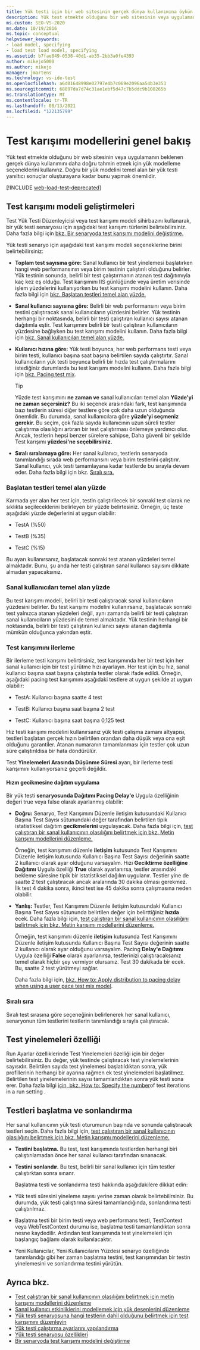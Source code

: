 ```yaml
---
title: Yük testi için bir web sitesinin gerçek dünya kullanımına öykün
description: Yük test etmekte olduğunu bir web sitesinin veya uygulamanın beklenen gerçek dünya kullanımını daha doğru tahmin etmek için yük modelleme seçeneklerini kullanın.
ms.custom: SEO-VS-2020
ms.date: 10/19/2016
ms.topic: conceptual
helpviewer_keywords:
- load model, specifying
- load test load model, specifying
ms.assetid: b7fae849-0538-40d1-ab35-2bb3a0fe4393
author: mikejo5000
ms.author: mikejo
manager: jmartens
ms.technology: vs-ide-test
ms.openlocfilehash: a6d01648998e02797e4b7c069e2096aa54b3e353
ms.sourcegitcommit: 68897da7d74c31ae1ebf5d47c7b5ddc9b108265b
ms.translationtype: MT
ms.contentlocale: tr-TR
ms.lasthandoff: 08/13/2021
ms.locfileid: "122135799"
---
```

# <a name="test-mix-models-overview"></a>Test karışımı modellerini genel bakış

Yük test etmekte olduğunu bir web sitesinin veya uygulamanın beklenen gerçek dünya kullanımını daha doğru tahmin etmek için yük modelleme seçeneklerini kullanırız. Doğru bir yük modelini temel alan bir yük testi yanıltıcı sonuçlar oluşturayana kadar bunu yapmak önemlidir.

[!INCLUDE [web-load-test-deprecated](includes/web-load-test-deprecated.md)]

## <a name="test-mix-model-enhancements"></a>Test karışımı modeli geliştirmeleri

Test Yük Testi Düzenleyicisi veya test karışımı modeli sihirbazını kullanarak, bir yük testi senaryosu için aşağıdaki test karışımı türlerini belirtebilirsiniz. Daha fazla bilgi için [bkz. Bir senaryoda test karışımı modelini değiştirme.](../test/edit-test-mix-models-to-specify-the-probability-of-a-virtual-user-running-a-test.md)

Yük testi senaryo için aşağıdaki test karışımı modeli seçeneklerine birini belirtebilirsiniz:

- **Toplam test sayısına göre:** Sanal kullanıcı bir test yinelemesi başlatırken hangi web performansının veya birim testinin çalıştırılı olduğunu belirler. Yük testinin sonunda, belirli bir test çalıştırmanın atanan test dağıtımıyla kaç kez eş olduğu. Test karışımını IIS günlüğünde veya üretim verisinde işlem yüzdelerini kullanıyorken bu test karışımı modelini kullanın. Daha fazla bilgi için [bkz. Başlatan testleri temel alan yüzde.](#BasedOnTestsStarted)

- **Sanal kullanıcı sayısına göre:** Belirli bir web performansını veya birim testini çalıştıracak sanal kullanıcıların yüzdesini belirler. Yük testinin herhangi bir noktasında, belirli bir testi çalıştıran kullanıcı sayısı atanan dağıtımla eştir. Test karışımını belirli bir testi çalıştıran kullanıcıların yüzdesine bağlıyken bu test karışımı modelini kullanın. Daha fazla bilgi için [bkz. Sanal kullanıcıları temel alan yüzde.](#PercentageBasedonVirtualUsers)

- **Kullanıcı hızına göre:** Yük testi boyunca, her web performans testi veya birim testi, kullanıcı başına saat başına belirtilen sayıda çalıştırtır. Sanal kullanıcıların yük testi boyunca belirli bir hızda test çalıştırmalarını istediğiniz durumlarda bu test karışımı modelini kullanın. Daha fazla bilgi için [bkz. Pacing test mix](#PacingTestMix).

    > [!TIP]
    > Yüzde test karışımını **ne zaman ve** sanal kullanıcıları temel alan **Yüzde'yi ne zaman seçersiniz?** Bu iki seçenek arasındaki fark, test karışımında bazı testlerin süresi diğer testlere göre çok daha uzun olduğunda önemlidir. Bu durumda, sanal kullanıcılara göre **yüzde'yi seçmeniz gerekir.** Bu seçim, çok fazla sayıda kullanıcının uzun süreli testler çalıştırma olasılığını artıran bir test çalıştırması önlemeye yardımcı olur. Ancak, testlerin hepsi benzer sürelere sahipse, Daha güvenli bir şekilde Test karışımı **yüzdesi'ne seçebilirsiniz.**

- **Sıralı sıralamaya göre:** Her sanal kullanıcı, testlerin senaryoda tanımlandığı sırada web performansını veya birim testlerini çalıştırır. Sanal kullanıcı, yük testi tamamlayana kadar testlerde bu sırayla devam eder. Daha fazla bilgi için bkz. [Sıralı sıra.](#SequentialOrder)

### <a name="percentage-based-on-tests-started"></a><a name="BasedOnTestsStarted"></a> Başlatan testleri temel alan yüzde

Karmada yer alan her test için, testin çalıştırilecek bir sonraki test olarak ne sıklıkta seçileceklerini belirleyen bir yüzde belirtesiniz. Örneğin, üç teste aşağıdaki yüzde değerlerini at uygun olabilir:

- TestA (%50)

- TestB (%35)

- TestC (%15)

Bu ayarı kullanırsanız, başlatacak sonraki test atanan yüzdeleri temel almaktadır. Bunu, şu anda her testi çalıştıran sanal kullanıcı sayısını dikkate almadan yapacaksınız.

### <a name="percentage-based-on-virtual-users"></a><a name="PercentageBasedonVirtualUsers"></a> Sanal kullanıcıları temel alan yüzde
Bu test karışımı modeli, belirli bir testi çalıştıracak sanal kullanıcıların yüzdesini belirler. Bu test karışımı modelini kullanırsanız, başlatacak sonraki test yalnızca atanan yüzdeleri değil, aynı zamanda belirli bir testi çalıştıran sanal kullanıcıların yüzdesini de temel almaktadır. Yük testinin herhangi bir noktasında, belirli bir testi çalıştıran kullanıcı sayısı atanan dağıtımla mümkün olduğunca yakından eştir.

### <a name="pacing-test-mix"></a><a name="PacingTestMix"></a> Test karışımını ilerleme

Bir ilerleme testi karışımı belirtirsiniz, test karışımında her bir test için her sanal kullanıcı için bir test yürütme hızı ayarlayın. Her test için bu hız, sanal kullanıcı başına saat başına çalıştırıla testler olarak ifade edildi. Örneğin, aşağıdaki pacing test karışımını aşağıdaki testlere at uygun şekilde at uygun olabilir:

- TestA: Kullanıcı başına saatte 4 test

- TestB: Kullanıcı başına saat başına 2 test

- TestC: Kullanıcı başına saat başına 0,125 test

Hız testi karışımı modelini kullanırsanız yük testi çalışma zamanı altyapısı, testleri başlatan gerçek hızın belirtilen orandan daha düşük veya ona eşit olduğunu garantiler. Atanan numaranın tamamlanması için testler çok uzun süre çalıştırıldısa bir hata döndürülür.

Test **Yinelemeleri Arasında Düşünme Süresi** ayarı, bir ilerleme testi karışımını kullanıyorsanız geçerli değildir.

#### <a name="apply-distribution-to-pacing-delay"></a>Hızın gecikmesine dağıtım uygulama
Bir yük testi **senaryosunda Dağıtımı Pacing Delay'e** Uygula özelliğinin değeri true veya false olarak ayarlanmış olabilir:

- **Doğru:** Senaryo, Test Karışımını Düzenle iletişim kutusundaki  Kullanıcı Başına Test Sayısı sütunundaki değer tarafından belirtilen tipik istatistiksel dağıtım **gecikmelerini** uygulayacak. Daha fazla bilgi için, [test çalıştıran bir sanal kullanıcının olasılığını belirtmek için bkz. Metin karışımı modellerini düzenleme.](../test/edit-test-mix-models-to-specify-the-probability-of-a-virtual-user-running-a-test.md)

   Örneğin, test karışımını düzenle **iletişim** kutusunda Test  Karışımını Düzenle iletişim kutusunda Kullanıcı Başına Test Sayısı değerinin saatte 2 kullanıcı olarak ayar olduğunu varsayalım. Hızı **Geciktirme özelliğine Dağıtımı** Uygula özelliği **True** olarak ayarlanırsa, testler arasındaki bekleme süresine tipik bir istatistiksel dağılım uygulanır. Testler yine de saatte 2 test çalıştıracak ancak aralarında 30 dakika olması gerekmez. İlk test 4 dakika sonra, ikinci test ise 45 dakika sonra çalışmasına neden olabilir.

- **Yanlış:** Testler, Test Karışımını Düzenle iletişim kutusundaki  Kullanıcı Başına Test Sayısı sütununda belirtilen değer için belirttiğiniz **hızda** ecek. Daha fazla bilgi için, [test çalıştıran bir sanal kullanıcının olasılığını belirtmek için bkz. Metin karışımı modellerini düzenleme.](../test/edit-test-mix-models-to-specify-the-probability-of-a-virtual-user-running-a-test.md)

   Örneğin, test karışımını düzenle **iletişim** kutusunda Test  Karışımını Düzenle iletişim kutusunda Kullanıcı Başına Test Sayısı değerinin saatte 2 kullanıcı olarak ayar olduğunu varsayalım. Pacing **Delay'e Dağıtımı** Uygula özelliği **False** olarak ayarlanırsa, testlerinizi çalıştıracaksanız temel olarak hiçbir şey vermiyor olursanız. Test 30 dakikada bir ecek. Bu, saatte 2 test yürütmeyi sağlar.

  Daha fazla bilgi için, [bkz. How to: Apply distribution to pacing delay when using a user pace test mix model](../test/how-to-apply-distribution-to-pacing-delay-when-using-a-user-pace-test-mix-model.md).

### <a name="sequential-order"></a><a name="SequentialOrder"></a> Sıralı sıra
Sıralı test sırasına göre seçeneğinin belirlenerek her sanal kullanıcı, senaryonun tüm testlerini testlerin tanımlandığı sırayla çalıştıracak.

## <a name="test-iterations-property"></a>Test yinelemeleri özelliği
Run Ayarlar özelliklerinde Test Yinelemeleri özelliği için bir değer belirtebilirsiniz. Bu değer, yük testinde çalıştıracak test yinelemelerinin sayısıdır. Belirtilen sayıda test yinelemesi başlatıldıktan sonra, yük profillerinin herhangi bir ayarına rağmen ek test yinelemeleri başlatilmez. Belirtilen test yinelemelerinin sayısı tamamlandıktan sonra yük testi sona erer. Daha fazla bilgi [için, bkz. How to: Specify the number](../test/how-to-specify-the-number-of-test-iterations-in-a-load-test.md)of test iterations in a run setting .

## <a name="initialize-and-terminate-tests"></a>Testleri başlatma ve sonlandırma
Her sanal kullanıcının yük testi oturumunun başında ve sonunda çalıştıracak testleri seçin. Daha fazla bilgi için, [test çalıştıran bir sanal kullanıcının olasılığını belirtmek için bkz. Metin karışımı modellerini düzenleme.](../test/edit-test-mix-models-to-specify-the-probability-of-a-virtual-user-running-a-test.md)

- **Testini başlatma.** Bu test, test karışımında testlerden herhangi biri çalıştırılamadan önce her sanal kullanıcı tarafından sınanacak.

- **Testini sonlandır.** Bu test, belirli bir sanal kullanıcı için tüm testler çalıştırktan sonra sınanr.

  Başlatma testi ve sonlandırma testi hakkında aşağıdakilere dikkat edin:

- Yük testi süresini yineleme sayısı yerine zaman olarak belirtebilirsiniz. Bu durumda, yük testi çalıştırma süresi tamamlandığında, sonlandırma testi çalıştırılmaz.

- Başlatma testi bir birim testi veya web performans testi, TestContext veya WebTestContext durumu ise, başlatma testi tamamlandıktan sonra nesne kaydedilir. Ardından test karışımında test yinelemeleri için başlangıç bağlamı olarak kullanılacaktır.

- Yeni Kullanıcılar, Yeni Kullanıcıların Yüzdesi senaryo özelliğinde tanımlandığı gibi her zaman başlatma testini, test karışımından bir testin yinelemesini ve sonlandırma testini yürütün.

## <a name="see-also"></a>Ayrıca bkz.

- [Test çalıştıran bir sanal kullanıcının olasılığını belirtmek için metin karışımı modellerini düzenleme](../test/edit-test-mix-models-to-specify-the-probability-of-a-virtual-user-running-a-test.md)
- [Sanal kullanıcı etkinliklerini modellemek için yük desenlerini düzenleme](../test/edit-load-patterns-to-model-virtual-user-activities.md)
- [Yük testi senaryosuna hangi testlerin dahil olduğunu belirtmek için test karışımını düzenleyin](../test/edit-the-test-mix-to-specify-which-web-browsers-types-in-a-load-test-scenario.md)
- [Yük testi çalıştırma ayarlarını yapılandırma](../test/configure-load-test-run-settings.md)
- [Yük testi senaryosu özellikleri](../test/load-test-scenario-properties.md)
- [Bir senaryoda test karışımı modelini değiştirme](../test/edit-test-mix-models-to-specify-the-probability-of-a-virtual-user-running-a-test.md)

